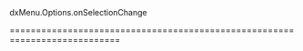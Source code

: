 <!--id-->dxMenu.Options.onSelectionChange<!--/id-->
<!--merge--><!--/merge-->
<!--hidden--><!--/hidden-->
===========================================================================
